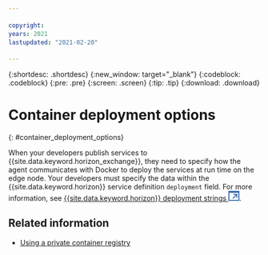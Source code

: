 ```yaml
---

copyright:
years: 2021
lastupdated: "2021-02-20"

---
```


{:shortdesc: .shortdesc}
{:new_window: target="_blank"}
{:codeblock: .codeblock}
{:pre: .pre}
{:screen: .screen}
{:tip: .tip}
{:download: .download}

# Container deployment options
{: #container_deployment_options}

When your developers publish services to {{site.data.keyword.horizon_exchange}}, they need to specify how the agent communicates with Docker to deploy the services at run time on the edge node. Your developers must specify the data within the {{site.data.keyword.horizon}} service definition `deployment` field. For more information, see [{{site.data.keyword.horizon}} deployment strings ![Opens in a new tab](../images/icons/launch-glyph.svg "Opens in a new tab")](https://github.com/open-horizon/anax/blob/master/docs/deployment_string.md).

## Related information

* [Using a private container registry](container_registry.md)
